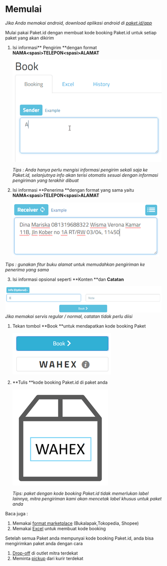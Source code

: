 # Memulai

_Jika Anda memakai android, download aplikasi android di [paket.id/app](https://paket.id/app)_

Mulai pakai Paket.id dengan membuat kode booking Paket.id untuk setiap paket yang akan dikirim

1. Isi informasi** Pengirim **dengan format **NAMA&lt;spasi&gt;TELEPON&lt;spasi&gt;ALAMAT**

   
   ![](/assets/penerima2.gif)
   

   _Tips : Anda hanya perlu mengisi informasi pengirim sekali saja ke Paket.id, selanjutnya info akan terisi otomatis sesuai dengan informasi pengiriman yang terakhir dibuat_

2. Isi informasi **Penerima **dengan format yang sama yaitu **NAMA&lt;spasi&gt;TELEPON&lt;spasi&gt;ALAMAT**

   ![](/assets/import.png)

_Tips : gunakan fitur buku alamat untuk memudahkan pengiriman ke penerima yang sama_

3. Isi informasi opsional seperti **Konten **dan **Catatan**

![](/assets/penerima4.gif)  
   _Jika memakai servis regular / normal, catatan tidak perlu diisi_

1. Tekan tombol **Book **untuk mendapatkan kode booking Paket

   
   ![](/assets/book.png)
   

2. **Tulis **kode booking Paket.id di paket anda

   
   ![](/assets/box2.png)
   

   _Tips: paket dengan kode booking Paket.id tidak memerlukan label lainnya, mitra pengiriman kami akan mencetak label khusus untuk paket anda_

Baca juga :

1. Memakai [format marketplace](format-marketplace.md) \(Bukalapak,Tokopedia, Shopee\)
2. Memakai [Excel](excel-upload.md) untuk membuat kode booking

Setelah semua Paket anda mempunyai kode booking Paket.id, anda bisa mengirimkan paket anda dengan cara

1. [Drop-off](lokasi-vendor.md) di outlet mitra terdekat
2. Meminta [pickup](pickup.md) dari kurir terdekat



